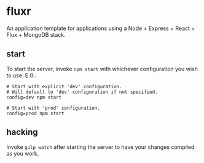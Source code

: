 fluxr
=====
An application template for applications using a Node + Express + React + Flux + MongoDB stack.

## start
To start the server, invoke ``npm start`` with whichever configuration you wish to use. E.G.:

    # Start with explicit 'dev' configuration.
    # Will default to 'dev' configuration if not specified.
    config=dev npm start

    # Start with 'prod' configuration.
    config=prod npm start

## hacking
Invoke ``gulp watch`` after starting the server to have your changes compiled as you work.
